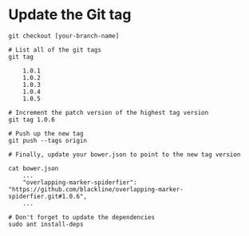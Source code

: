 Update the Git tag
==================

    git checkout [your-branch-name]

    # List all of the git tags
    git tag

        1.0.1
        1.0.2
        1.0.3
        1.0.4
        1.0.5

    # Increment the patch version of the highest tag version
    git tag 1.0.6

    # Push up the new tag
    git push --tags origin

    # Finally, update your bower.json to point to the new tag version

    cat bower.json
        ...
        "overlapping-marker-spiderfier": "https://github.com/blackline/overlapping-marker-spiderfier.git#1.0.6",
        ...

    # Don't forget to update the dependencies
    sudo ant install-deps
